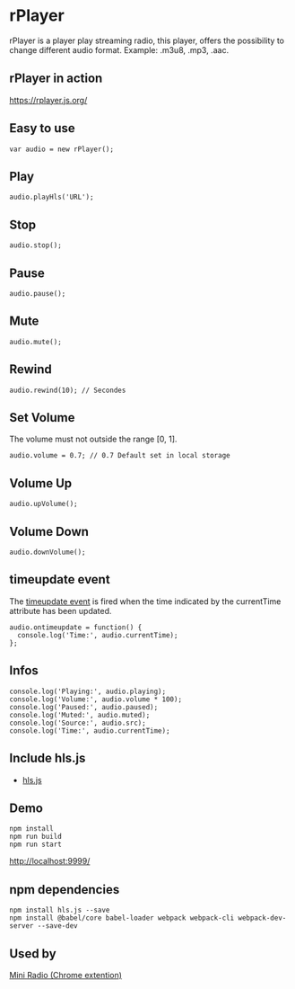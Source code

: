 # rPlayer

rPlayer is a player play streaming radio, this player, offers the possibility to change different audio format. Example: .m3u8, .mp3, .aac.

## rPlayer in action

https://rplayer.js.org/

## Easy to use

```
var audio = new rPlayer();
```

## Play

```
audio.playHls('URL');
```

## Stop

```
audio.stop();
```

## Pause

```
audio.pause();
```

## Mute

```
audio.mute();
```

## Rewind

```
audio.rewind(10); // Secondes
```

## Set Volume

The volume must not outside the range [0, 1].

```
audio.volume = 0.7; // 0.7 Default set in local storage
```

## Volume Up

```
audio.upVolume();
```

## Volume Down

```
audio.downVolume();
```

## timeupdate event

The [timeupdate event](https://developer.mozilla.org/en-US/docs/Web/API/HTMLMediaElement/timeupdate_event) is fired when the time indicated by the currentTime attribute has been updated.

```
audio.ontimeupdate = function() {
  console.log('Time:', audio.currentTime);
};
```

## Infos

```
console.log('Playing:', audio.playing);
console.log('Volume:', audio.volume * 100);
console.log('Paused:', audio.paused);
console.log('Muted:', audio.muted);
console.log('Source:', audio.src);
console.log('Time:', audio.currentTime);
```

## Include hls.js

* [hls.js](https://github.com/video-dev/hls.js)

## Demo

```
npm install
npm run build
npm run start
```

[http://localhost:9999/](http://localhost:9999/)

## npm dependencies

```
npm install hls.js --save
npm install @babel/core babel-loader webpack webpack-cli webpack-dev-server --save-dev
```

## Used by

[Mini Radio (Chrome extention)](https://chrome.google.com/webstore/detail/mini-radio/klcjochgjlcecbalpokmcldlfhngcnfh)
